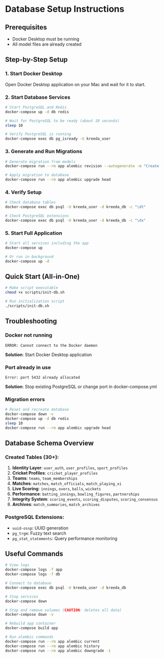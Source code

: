 # Database Setup Instructions

## Prerequisites
- Docker Desktop must be running
- All model files are already created

## Step-by-Step Setup

### 1. Start Docker Desktop
Open Docker Desktop application on your Mac and wait for it to start.

### 2. Start Database Services
```bash
# Start PostgreSQL and Redis
docker-compose up -d db redis

# Wait for PostgreSQL to be ready (about 10 seconds)
sleep 10

# Verify PostgreSQL is running
docker-compose exec db pg_isready -U kreeda_user
```

### 3. Generate and Run Migrations
```bash
# Generate migration from models
docker-compose run --rm app alembic revision --autogenerate -m "Create cricket module schema with all tables"

# Apply migration to database
docker-compose run --rm app alembic upgrade head
```

### 4. Verify Setup
```bash
# Check database tables
docker-compose exec db psql -U kreeda_user -d kreeda_db -c "\dt"

# Check PostgreSQL extensions
docker-compose exec db psql -U kreeda_user -d kreeda_db -c "\dx"
```

### 5. Start Full Application
```bash
# Start all services including the app
docker-compose up

# Or run in background
docker-compose up -d
```

## Quick Start (All-in-One)
```bash
# Make script executable
chmod +x scripts/init-db.sh

# Run initialization script
./scripts/init-db.sh
```

## Troubleshooting

### Docker not running
```
ERROR: Cannot connect to the Docker daemon
```
**Solution**: Start Docker Desktop application

### Port already in use
```
Error: port 5432 already allocated
```
**Solution**: Stop existing PostgreSQL or change port in docker-compose.yml

### Migration errors
```bash
# Reset and recreate database
docker-compose down -v
docker-compose up -d db redis
sleep 10
docker-compose run --rm app alembic upgrade head
```

## Database Schema Overview

### Created Tables (30+):
1. **Identity Layer**: `user_auth`, `user_profiles`, `sport_profiles`
2. **Cricket Profiles**: `cricket_player_profiles`
3. **Teams**: `teams`, `team_memberships`
4. **Matches**: `matches`, `match_officials`, `match_playing_xi`
5. **Live Scoring**: `innings`, `overs`, `balls`, `wickets`
6. **Performance**: `batting_innings`, `bowling_figures`, `partnerships`
7. **Integrity System**: `scoring_events`, `scoring_disputes`, `scoring_consensus`
8. **Archives**: `match_summaries`, `match_archives`

### PostgreSQL Extensions:
- `uuid-ossp`: UUID generation
- `pg_trgm`: Fuzzy text search
- `pg_stat_statements`: Query performance monitoring

## Useful Commands

```bash
# View logs
docker-compose logs -f app
docker-compose logs -f db

# Connect to database
docker-compose exec db psql -U kreeda_user -d kreeda_db

# Stop services
docker-compose down

# Stop and remove volumes (CAUTION: deletes all data)
docker-compose down -v

# Rebuild app container
docker-compose build app

# Run alembic commands
docker-compose run --rm app alembic current
docker-compose run --rm app alembic history
docker-compose run --rm app alembic downgrade -1
```
